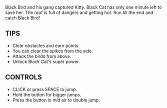 Black Bird and his gang captured Kitty.
Black Cat has only one minute left to save her.
The roof is full of dangers and getting hot.
Run till the end and catch Black Bird!

## TIPS
- Clear obstacles and earn points.
- You can clear the spikes from the side.
- Attack the birds from above.
- Unlock Black Cat's super power.

## CONTROLS
- CLICK or press SPACE to jump.
- Hold the button for bigger jumps.
- Press the button in mid air to double jump.